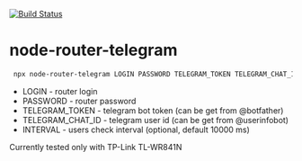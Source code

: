 [![Build Status](https://travis-ci.org/zinovik/node-router-telegram.svg?branch=master)](https://travis-ci.org/zinovik/node-router-telegram)

# node-router-telegram

```bash
 npx node-router-telegram LOGIN PASSWORD TELEGRAM_TOKEN TELEGRAM_CHAT_ID INTERVAL
```

- LOGIN - router login
- PASSWORD - router password
- TELEGRAM_TOKEN - telegram bot token (can be get from @botfather)
- TELEGRAM_CHAT_ID - telegram user id (can be get from @userinfobot)
- INTERVAL - users check interval (optional, default 10000 ms)

Currently tested only with TP-Link TL-WR841N

